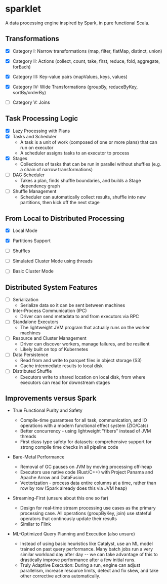 # sparklet

A data processing engine inspired by Spark, in pure functional Scala.


## Transformations

- [x] Category I: Narrow transformations (map, filter, flatMap, distinct, union)
- [x] Category II: Actions (collect, count, take, first, reduce, fold, aggregate, forEach)
- [x] Category III: Key-value pairs (mapValues, keys, values)
- [x] Category IV: Wide Transformations (groupBy, reduceByKey, sortBy/orderBy)
- [ ] Category V: Joins


## Task Processing Logic

- [x] Lazy Processing with Plans
- [x] Tasks and Scheduler
  - A task is a unit of work (composed of one or more plans) that can run on executor
  - A scheduler assigns tasks to an executor to process
- [x] Stages
  - Collections of tasks that can be run in parallel without shuffles (e.g. a chain of narrow transformations)
- [ ] DAG Scheduler
  - Takes a plan, finds shuffle boundaries, and builds a Stage dependency graph
- [ ] Shuffle Management
  - Scheduler can automatically collect results, shuffle into new partitions, then kick off the next stage 


## From Local to Distributed Processing

- [x] Local Mode
- [x] Partitions Support
- [ ] Shuffles
- [ ] Simulated Cluster Mode using threads
- [ ] Basic Cluster Mode


## Distributed System Features

- [ ] Serialization 
  - Serialize data so it can be sent between machines
- [ ] Inter-Process Communication (IPC)
  - Driver can send metadata to and from executors via RPC
- [ ] Standalone Executors
  - The lightweight JVM program that actually runs on the worker machines
- [ ] Resource and Cluster Management
  - Driver can discover workers, manage failures, and be resilient
  - Likely built on top of Kubernetes
- [ ] Data Persistence
  - Read from and write to parquet files in object storage (S3)
  - Cache intermediate results to local disk
- [ ] Distributed Shuffle
  - Executors write to shared location on local disk, from where executors can read for downstream stages


## Improvements versus Spark

- True Functional Purity and Safety
  - Compile-time guarantees for all task, communication, and IO operations with a modern functional effect system (ZIO/Cats)
  - Better concurrency - using lightweight "fibers" instead of JVM threads
  - First class type safety for datasets: comprehensive support for strong compile time checks in all pipeline code

- Bare-Metal Performance
  - Removal of GC pauses on JVM by moving processing off-heap
  - Executors use native code (Rust/C++) with Project Panama and Apache Arrow and DataFusion
  - Vectorization - process data entire columns at a time, rather than row by row (Spark already does this via JVM heap)

- Streaming-First (unsure about this one so far)
  - Design for real-time stream processing use cases as the primary processing case. All operations (groupByKey, join) use stateful operators that continously update their results
  - Similar to Flink


- ML-Optimized Query Planning and Execution (also unsure)
  - Instead of using basic heuristics like Catalyst, use an ML model trained on past query performance. Many batch jobs run a very similar workload day after day -- we can take advantage of this to drastically improve performance after a few initial runs.
  - Truly Adaptive Execution: During a run, engine can adjust parallelism, increase resource limits, detect and fix skew, and take other corrective actions automatically.  